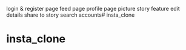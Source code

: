 login & register page
feed page
profile page
picture
story feature
edit details
share to story
search accounts# insta_clone
# insta_clone
